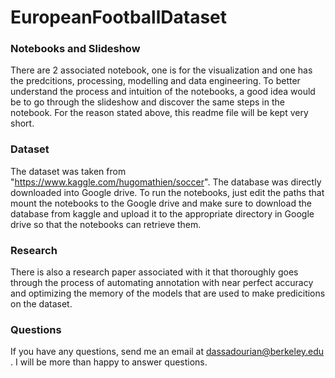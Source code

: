 # EuropeanFootballDataset
### Notebooks and Slideshow
There are 2 associated notebook, one is for the visualization and one has the predcitions, processing, modelling and data engineering. 
To better understand the process and intuition of the notebooks, a good idea would be to go through the slideshow and discover the same steps in the notebook.
For the reason stated above, this readme file will be kept very short.

### Dataset
The dataset was taken from "https://www.kaggle.com/hugomathien/soccer". The database was directly downloaded into Google drive. To run the notebooks,
just edit the paths that mount the notebooks to the Google drive and make sure to download the database from kaggle and upload it to the appropriate directory in Google drive
so that the notebooks can retrieve them.

### Research
There is also a research paper associated with it that thoroughly goes through the process of automating annotation with near perfect accuracy and optimizing the memory of the
models that are used to make predicitions on the dataset.

### Questions
If you have any questions, send me an email at dassadourian@berkeley.edu . I will be more than happy to answer questions.
